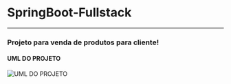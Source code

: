 # SpringBoot-Fullstack
***
### Projeto para venda de produtos para cliente!
 #### UML DO PROJETO
 ![UML DO PROJETO](https://cdn.discordapp.com/attachments/937340483997421593/964159452817260604/unknown.png)
